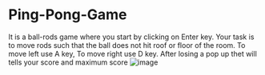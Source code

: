 # Ping-Pong-Game
It is a ball-rods game where you start by clicking on Enter key.
Your task is to move rods such that the ball does not hit roof or floor of the room.
To move left use A key,
To move right use D key.
After losing a pop up thet will tells your score and maximum score
![image](https://user-images.githubusercontent.com/55282736/131892558-df9e6df6-6022-4634-a57e-25246d6fc6c7.png)


